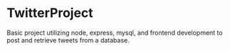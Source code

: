 # TwitterProject
Basic project utilizing node, express, mysql, and frontend development to post and retrieve tweets from a database.
